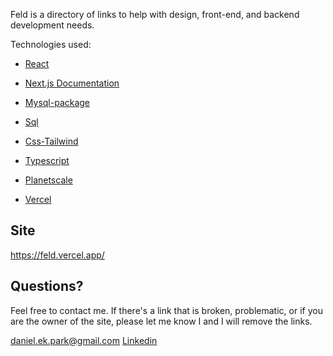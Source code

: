 Feld is a directory of links to help with design, front-end, and backend development needs. 

Technologies used:

- [React](https://reactjs.org/docs/getting-started.html)

- [Next.js Documentation](https://nextjs.org/docs)

- [Mysql-package](https://www.npmjs.com/package/mysql)

- [Sql](https://www.w3schools.com/sql/)

- [Css-Tailwind](https://tailwindcss.com/)

- [Typescript](https://www.typescriptlang.org/docs/handbook/react.html)

- [Planetscale](https://planetscale.com/)

- [Vercel](https://vercel.com/)

## Site
https://feld.vercel.app/

## Questions?
Feel free to contact me. If there's a link that is broken, problematic, or if you are the owner of the site, please let me know I and I will remove the links. 

[daniel.ek.park@gmail.com](daniel.ek.park@gmail.com)
[Linkedin](https://www.linkedin.com/in/daniel-park-70878119a/)
